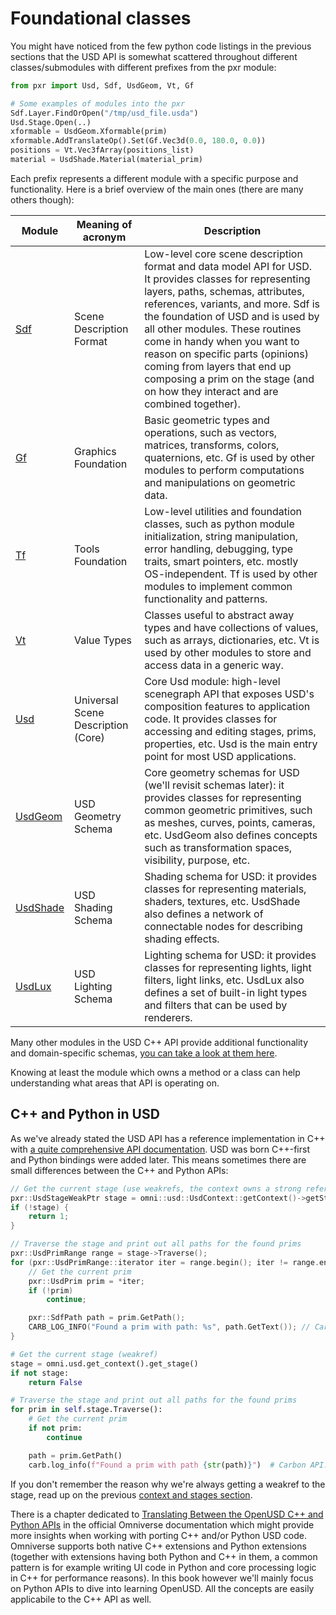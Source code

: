 # Foundational classes

You might have noticed from the few python code listings in the previous sections that the USD API is somewhat scattered throughout different classes/submodules with different prefixes from the pxr module:

```python
from pxr import Usd, Sdf, UsdGeom, Vt, Gf

# Some examples of modules into the pxr
Sdf.Layer.FindOrOpen("/tmp/usd_file.usda")
Usd.Stage.Open(..)
xformable = UsdGeom.Xformable(prim)
xformable.AddTranslateOp().Set(Gf.Vec3d(0.0, 180.0, 0.0))
positions = Vt.Vec3fArray(positions_list)
material = UsdShade.Material(material_prim)
```

Each prefix represents a different module with a specific purpose and functionality. Here is a brief overview of the main ones (there are many others though):

| Module | Meaning of acronym |Description |
|--------|---------|------------|
|[Sdf](https://openusd.org/release/api/sdf_page_front.html)     | Scene Description Format | Low-level core scene description format and data model API for USD. It provides classes for representing layers, paths, schemas, attributes, references, variants, and more. Sdf is the foundation of USD and is used by all other modules. These routines come in handy when you want to reason on specific parts (opinions) coming from layers that end up composing a prim on the stage (and on how they interact and are combined together). |
|[Gf](https://openusd.org/release/api/gf_page_front.html)      | Graphics Foundation      | Basic geometric types and operations, such as vectors, matrices, transforms, colors, quaternions, etc. Gf is used by other modules to perform computations and manipulations on geometric data. |
|[Tf](https://openusd.org/release/api/tf_page_front.html)      | Tools Foundation         | Low-level utilities and foundation classes, such as python module initialization, string manipulation, error handling, debugging, type traits, smart pointers, etc. mostly OS-independent. Tf is used by other modules to implement common functionality and patterns. |
|[Vt](https://openusd.org/release/api/vt_page_front.html)      | Value Types              | Classes useful to abstract away types and have collections of values, such as arrays, dictionaries, etc. Vt is used by other modules to store and access data in a generic way.
| [Usd](https://openusd.org/release/api/usd_page_front.html) | Universal Scene Description (Core) | Core Usd module: high-level scenegraph API that exposes USD's composition features to application code. It provides classes for accessing and editing stages, prims, properties, etc. Usd is the main entry point for most USD applications. |
| [UsdGeom](https://openusd.org/release/api/usd_geom_page_front.html) |  USD Geometry Schema | Core geometry schemas for USD (we'll revisit schemas later): it provides classes for representing common geometric primitives, such as meshes, curves, points, cameras, etc. UsdGeom also defines concepts such as transformation spaces, visibility, purpose, etc. |
| [UsdShade](https://openusd.org/release/api/usd_shade_page_front.html)| USD Shading Schema | Shading schema for USD: it provides classes for representing materials, shaders, textures, etc. UsdShade also defines a network of connectable nodes for describing shading effects. |
| [UsdLux](https://openusd.org/release/api/usd_lux_page_front.html)| USD Lighting Schema | Lighting schema for USD: it provides classes for representing lights, light filters, light links, etc. UsdLux also defines a set of built-in light types and filters that can be used by renderers. |


Many other modules in the USD C++ API provide additional functionality and domain-specific schemas, [you can take a look at them here](https://openusd.org/release/api/index.html).

Knowing at least the module which owns a method or a class can help understanding what areas that API is operating on.

## C++ and Python in USD

As we've already stated the USD API has a reference implementation in C++ with [a quite comprehensive API documentation](https://openusd.org/release/api/index.html). USD was born C++-first and Python bindings were added later. This means sometimes there are small differences between the C++ and Python APIs:

```cpp
// Get the current stage (use weakrefs, the context owns a strong reference to the stage)
pxr::UsdStageWeakPtr stage = omni::usd::UsdContext::getContext()->getStage();
if (!stage) {
    return 1;
}

// Traverse the stage and print out all paths for the found prims
pxr::UsdPrimRange range = stage->Traverse();
for (pxr::UsdPrimRange::iterator iter = range.begin(); iter != range.end(); ++iter) {
    // Get the current prim
    pxr::UsdPrim prim = *iter;
    if (!prim)
        continue;

    pxr::SdfPath path = prim.GetPath();
    CARB_LOG_INFO("Found a prim with path: %s", path.GetText()); // Carbon API: Omniverse-specific
}
```

```python
# Get the current stage (weakref)
stage = omni.usd.get_context().get_stage()
if not stage:
    return False

# Traverse the stage and print out all paths for the found prims
for prim in self.stage.Traverse():
    # Get the current prim
    if not prim:
        continue

    path = prim.GetPath()
    carb.log_info(f"Found a prim with path {str(path)}")  # Carbon API: Omniverse-specific
```

If you don't remember the reason why we're always getting a weakref to the stage, read up on the previous [context and stages section](./context_stage_and_layers.md).

There is a chapter dedicated to [Translating Between the OpenUSD C++ and Python APIs](https://docs.omniverse.nvidia.com/workflows/latest/openusd-developer/api-comparison.html) in the official Omniverse documentation which might provide more insights when working with porting C++ and/or Python USD code.
Omniverse supports both native C++ extensions and Python extensions (together with extensions having both Python and C++ in them, a common pattern is for example writing UI code in Python and core processing logic in C++ for performance reasons).
In this book however we'll mainly focus on Python APIs to dive into learning OpenUSD. All the concepts are easily applicabile to the C++ API as well.
